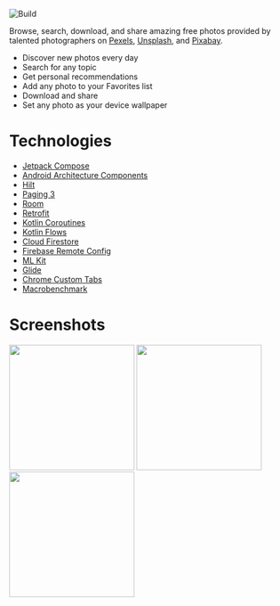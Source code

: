 ![Build](https://github.com/SIKV/Photos/workflows/Build/badge.svg)

Browse, search, download, and share amazing free photos provided by talented photographers on [Pexels](https://www.pexels.com), [Unsplash](https://unsplash.com), and [Pixabay](https://pixabay.com).

- Discover new photos every day
- Search for any topic
- Get personal recommendations
- Add any photo to your Favorites list
- Download and share
- Set any photo as your device wallpaper

# Technologies
- [Jetpack Compose](https://developer.android.com/jetpack/compose)
- [Android Architecture Components](https://developer.android.com/topic/libraries/architecture)
- [Hilt](https://developer.android.com/training/dependency-injection/hilt-android)
- [Paging 3](https://developer.android.com/topic/libraries/architecture/paging/v3-overview)
- [Room](https://developer.android.com/topic/libraries/architecture/room)
- [Retrofit](https://square.github.io/retrofit)
- [Kotlin Coroutines](https://kotlinlang.org/docs/reference/coroutines-overview.html)
- [Kotlin Flows](https://developer.android.com/kotlin/flow)
- [Cloud Firestore](https://firebase.google.com/docs/firestore)
- [Firebase Remote Config](https://firebase.google.com/docs/remote-config)
- [ML Kit](https://developers.google.com/ml-kit)
- [Glide](https://github.com/bumptech/glide)
- [Chrome Custom Tabs](https://developer.chrome.com/multidevice/android/customtabs)
- [Macrobenchmark](https://developer.android.com/topic/performance/benchmarking/benchmarking-overview)

# Screenshots
<p>
  <img src="../assets/2022_1.png" width="225">
  <img src="../assets/2022_2.png" width="225">
  <img src="../assets/2022_3.png" width="225">
</p>
